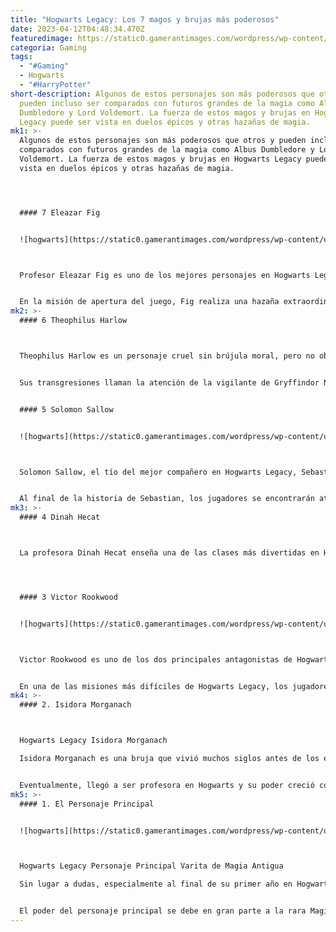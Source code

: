 ```yaml
---
title: "Hogwarts Legacy: Los 7 magos y brujas más poderosos"
date: 2023-04-12T04:48:34.470Z
featuredimage: https://static0.gamerantimages.com/wordpress/wp-content/uploads/2023/04/hogwarts-legacy-strongest-wizards-and-witches.jpg?q=50&fit=contain&w=1140&h=&dpr=1.5
categoria: Gaming
tags:
  - "#Gaming"
  - Hogwarts
  - "#HarryPotter"
short-description: Algunos de estos personajes son más poderosos que otros y
  pueden incluso ser comparados con futuros grandes de la magia como Albus
  Dumbledore y Lord Voldemort. La fuerza de estos magos y brujas en Hogwarts
  Legacy puede ser vista en duelos épicos y otras hazañas de magia.
mk1: >-
  Algunos de estos personajes son más poderosos que otros y pueden incluso ser
  comparados con futuros grandes de la magia como Albus Dumbledore y Lord
  Voldemort. La fuerza de estos magos y brujas en Hogwarts Legacy puede ser
  vista en duelos épicos y otras hazañas de magia.




  #### 7 Eleazar Fig


  ![hogwarts](https://static0.gamerantimages.com/wordpress/wp-content/uploads/2023/02/hogwarts-legacy-professor-eleazar-fig.jpg?q=50&fit=crop&w=1500&dpr=1.5 "hogwarts")



  Profesor Eleazar Fig es uno de los mejores personajes en Hogwarts Legacy y el principal mentor del jugador no solo durante su primer año en Hogwarts, sino también en su descubrimiento de la Magia Antigua. En múltiples ocasiones durante la historia principal, el profesor Fig muestra destellos de su poder, que probablemente se deben a una profunda comprensión de la teoría mágica, ya que él enseña la asignatura.


  En la misión de apertura del juego, Fig realiza una hazaña extraordinaria de magia, convocando un Portkey en caída en el caos que surgió del ataque del dragón al carruaje. Increíblemente, esto se hizo sin la ayuda de una varita.
mk2: >-
  #### 6 Theophilus Harlow



  Theophilus Harlow es un personaje cruel sin brújula moral, pero no obstante, un mago fuerte por derecho propio. Es el segundo al mando de Victor Rookwood, pero aparentemente tiene muchas operaciones propias.


  Sus transgresiones llaman la atención de la vigilante de Gryffindor Natsai Onai, y con la ayuda del jugador, ella intenta llevarlo ante la justicia. Aunque eventualmente cae ante la Magia Antigua del personaje principal, Theophilus Harlow demuestra su fuerza en el duelo penúltimo. En particular, su habilidad para aparición durante el combate lo convierte en un adversario formidable.


  #### 5 Solomon Sallow


  ![hogwarts](https://static0.gamerantimages.com/wordpress/wp-content/uploads/2023/02/boss-2.jpg?q=50&fit=crop&w=1500&dpr=1.5 "hogwarts")



  Solomon Sallow, el tío del mejor compañero en Hogwarts Legacy, Sebastian Sallow, es un exauror. También es uno de los magos más fuertes que residen en el área que rodea a Hogwarts.


  Al final de la historia de Sebastian, los jugadores se encontrarán atrapados en medio de una disputa familiar, con Inferi tratando de matar a cualquiera y todos. En la caótica pelea que sigue, Solomon Sallow demuestra más que su poder e incluso desata un hechizo de fuego mortal que gira en un área.
mk3: >-
  #### 4 Dinah Hecat



  La profesora Dinah Hecat enseña una de las clases más divertidas en Hogwarts Legacy, Defensa Contra las Artes Oscuras. Es una posición que llama inherentemente a magos o brujas fuertes, ya que la futura seguridad de los estudiantes de Hogwarts depende de un conocimiento profundo de la disciplina.




  #### 3 Victor Rookwood


  ![hogwarts](https://static0.gamerantimages.com/wordpress/wp-content/uploads/2023/03/hogwarts-legacy-victor-rookwood-1.jpg?q=50&fit=crop&w=1500&dpr=1.5 "hogwarts")



  Victor Rookwood es uno de los dos principales antagonistas de Hogwarts Legacy, el otro siendo el duende Ranrok. Aunque su poder palidece en comparación con los magos oscuros posteriores como Gellert Grindelwald y Lord Voldemort, sigue siendo una fuerza a tener en cuenta.


  En una de las misiones más difíciles de Hogwarts Legacy, los jugadores tendrán la oportunidad de poner a prueba su temple contra Rookwood. A pesar de la fuerza del personaje principal, él libra una buena batalla y ambos enfrentan sus varitas en un duelo intenso tres veces.
mk4: >-
  #### 2. Isidora Morganach



  Hogwarts Legacy Isidora Morganach

  Isidora Morganach es una bruja que vivió muchos siglos antes de los eventos de Hogwarts Legacy y el jugador aprende gradualmente más de su historia a través de los recuerdos del Pensadero. Al igual que el personaje principal, fue admitida en Hogwarts como estudiante de quinto año y posee el poder de usar Magia Antigua.


  Eventualmente, llegó a ser profesora en Hogwarts y su poder creció con sus ambiciones que no conocían límites. Su obsesión con la Magia Antigua y el dolor que puede borrar llevó a su eventual caída, pero se necesitó de los cuatro Guardianes y una Maldición Imperdonable para derrotarla.
mk5: >-
  #### 1. El Personaje Principal


  ![hogwarts](https://static0.gamerantimages.com/wordpress/wp-content/uploads/2023/04/hogwarts-legacy-main-character-ancient-magic-wand.jpg?q=50&fit=crop&w=1500&dpr=1.5 "hogwarts")



  Hogwarts Legacy Personaje Principal Varita de Magia Antigua

  Sin lugar a dudas, especialmente al final de su primer año en Hogwarts, el mago o bruja más fuerte en Hogwarts Legacy tiene que ser el personaje principal que los jugadores crean. A pesar de no haber recibido educación mágica previa al comienzo del juego, el personaje principal rápidamente alcanza al resto de su año y pronto los supera.


  El poder del personaje principal se debe en gran parte a la rara Magia Antigua que posee, la cual no se ha visto en cientos de años. No solo se mejoran sus hechizos estándar, sino que también tienen acceso a Finalizadores de Magia Antigua, que pueden eliminar de un solo golpe a la mayoría de los enemigos. Innumerables veces en el juego, el personaje principal se enfrenta a múltiples enemigos a la vez y los derrota a todos.
---
```

